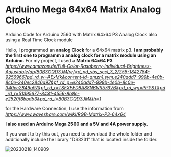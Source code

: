 # Arduino Mega 64x64 Matrix Analog Clock
Arduino Code for Arduino 2560 with Matrix 64x64 P3 Analog Clock also using a Real Time Clock module

Hello,
I programmed an **analog Clock** for a 64x64 matrix p3.
**I am probably the first one to programm a analog clock for a matrix module using an Arduino.**
For my project, I used a **Matrix 64x64 P3** 
_https://www.amazon.de/Full-Color-Raspberry-Individual-Brightness-Adjustable/dp/B0B3GQD3JM/ref=d_pd_sbs_sccl_3_2/258-1842784-9256966?pd_rd_w=AExMk&content-id=amzn1.sym.e240add7-999b-4e0b-8c0e-340ec2846a97&pf_rd_p=e240add7-999b-4e0b-8c0e-340ec2846a97&pf_rd_r=TSFXFFD8A88NBNR576VB&pd_rd_wg=PPYST&pd_rd_r=51395677-8431-4556-8b8e-e2520f6bbdb3&pd_rd_i=B0B3GQD3JM&th=1_ 

for the Hardware Connection, I use the information from 
_https://www.waveshare.com/wiki/RGB-Matrix-P3-64x64_

**I also used an Arduino Mega 2560 and a 5V and 4A power supply.**

If you want to try this out, you need to download the whole folder and additionally include the library "DS3231" that is located inside the folder.

![20230218_140909](https://user-images.githubusercontent.com/102669611/219867588-ce21fc0a-3645-4d1e-b2c9-4eb4c4af3dc4.jpg)
